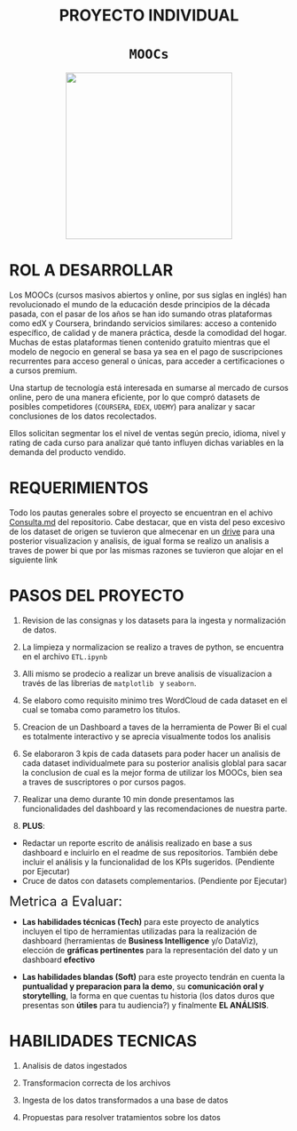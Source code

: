 <h1 align='center'>
 <b>PROYECTO INDIVIDUAL</b>
</h1>
 
# <h1 align="center">**`MOOCs`**</h1>

<p align='center'>
<img src = 'https://blog.efmdglobal.org/wp-content/uploads/2019/03/MOOC_blog-1024x563.jpg' height = 300>
<p>

# ROL A DESARROLLAR
Los MOOCs (cursos masivos abiertos y online, por sus siglas en inglés) han revolucionado el mundo de la educación desde principios de la década pasada, con el pasar de los años se han ido sumando otras plataformas como edX y Coursera, brindando servicios similares: acceso a contenido específico, de calidad y de manera práctica, desde la comodidad del hogar. Muchas de estas plataformas tienen contenido gratuito mientras que el modelo de negocio en general se basa ya sea en el pago de suscripciones recurrentes para acceso general o únicas, para acceder a certificaciones o a cursos premium.

Una startup de tecnología está interesada en sumarse al mercado de cursos online, pero de una manera eficiente, por lo que compró datasets de posibles competidores (`COURSERA`, `EDEX`, `UDEMY`) para analizar y sacar conclusiones de los datos recolectados.

Ellos solicitan segmentar los el nivel de ventas según precio, idioma, nivel y rating de cada curso para analizar qué tanto influyen dichas variables en la demanda del producto vendido.

# REQUERIMIENTOS

Todo los pautas generales sobre el proyecto se encuentran en el achivo <a href="https://github.com/aylinv94/Data_Analytics/blob/master/Consulta.md">Consulta.md</a> </strong> del repositorio. Cabe destacar, que en vista del peso excesivo de los dataset de origen  se tuvieron que almecenar en un <a href="https://drive.google.com/drive/folders/1FPMRX8Mpapa_M20oYbqUbdkr5NMdSceB">drive</a> </strong> para una posterior visualizacion y analisis, de igual forma se realizo un analisis a traves de power bi que por las mismas razones se tuvieron que alojar en el siguiente link

# PASOS DEL PROYECTO
1. Revision de las consignas y los datasets para la ingesta y normalización de datos.

2. La limpieza y normalizacion se realizo a traves de python, se encuentra en el archivo `ETL.ipynb`

3. Alli mismo se prodecio a realizar un breve analisis de visualizacion a través de las librerias de `matplotlib ` y `seaborn`.

4. Se elaboro como requisito minimo tres WordCloud de cada dataset en el cual se tomaba como parametro los titulos.

5. Creacion de un Dashboard a taves de la herramienta de Power Bi el cual es totalmente interactivo y se aprecia visualmente todos los analisis

6. Se elaboraron 3 kpis de cada datasets para poder hacer un analisis de cada dataset individualmete para su posterior analisis globlal para sacar la conclusion de cual es la mejor forma de utilizar los MOOCs, bien sea a traves de suscriptores o por cursos pagos.

7. Realizar una demo durante 10 min donde presentamos las funcionalidades del dashboard y las recomendaciones de nuestra parte.

8. **PLUS**:
- Redactar un reporte escrito de análisis realizado en base a sus dashboard e incluirlo en el readme de sus repositorios. También debe incluir el análisis y la funcionalidad de los KPIs sugeridos. (Pendiente por Ejecutar)
- Cruce de datos con datasets complementarios. (Pendiente por Ejecutar)

<FONT SIZE=5>Metrica a Evaluar:</font>

* **Las habilidades técnicas (Tech)** para este proyecto de analytics incluyen el tipo de herramientas utilizadas para la realización de dashboard (herramientas de **Business Intelligence** y/o DataViz), elección de **gráficas pertinentes** para la representación del dato y un dashboard **efectivo** 

* **Las habilidades blandas (Soft)** para este proyecto tendrán en cuenta la **puntualidad y preparacion para la demo**, su **comunicación oral y storytelling**, la forma en que cuentas tu historia (los datos duros que presentas son **útiles** para tu audiencia?) y finalmente **EL ANÁLISIS**.


# HABILIDADES TECNICAS

1. Analisis de datos ingestados
    
2. Transformacion correcta de los archivos

3. Ingesta de los datos transformados a una base de datos

4. Propuestas para resolver tratamientos sobre los datos

